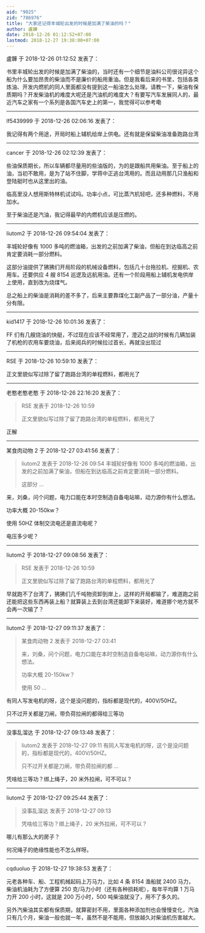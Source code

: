 ```yaml
---
aid: "9025"
zid: "786976"
title: "大家还记得丰城轮出发的时候是加满了柴油的吗？"
author: 盧韡
date: 2018-12-26 01:12:52+07:00
lastmod: 2018-12-27 19:38:00+07:00
---
```


盧韡 于 2018-12-26 01:12:52 发表了：

书里丰城轮出发的时候是加满了柴油的，当时还有一个细节是油料公司很诧异这个船为什么要加昂贵的柴油而不是廉价的船用重油。但是我看后来的书里，包括各类炼油、开发内燃机的同人里面都没有提到这一船油怎么处理。请教一下，柴油有保质期吗？开发柴油机的难度大呢还是汽油机的难度大？有要写汽车发展同人的，最近汽车之家有一个系列是各国汽车史上的第一，我觉得可以参考嘞

---

lf5439999 于 2018-12-26 02:06:16 发表了：

我记得有两个用途，开局时船上辅机给岸上供电。还有就是保留柴油准备跑路台湾

---

cancer 于 2018-12-26 02:12:39 发表了：

些油保质期长，所以车辆都尽量用的些油版的，为的是跟船共用柴油。至于船上的油，当初不敢用，是为了站不住脚，学蒋中正逃台湾用的。而且动用那几只渔船和登陆艇时也从这里出的油。

临高里没人想用斯特林机试试吗。功率小点，可比蒸汽机轻吧，还多种燃料，不用加水。

至于柴油还是汽油，我记得最早的内燃机应该是压燃的。

---

liutom2 于 2018-12-26 09:54:04 发表了：

丰城轮好像有 1000 多吨的燃油箱，出发的之前加满了柴油，但船在到达临高之前肯定要消耗一部分燃料。

这部分油提供了狒狒们开局阶段的机械设备燃料，包括几十台拖拉机、挖掘机、农用车。还要供应 4 艘 8154 巡逻及远航用油。还有一个阶段用船上辅机发电供岸上使用，直到改为烧煤气。

总之船上的柴油是消耗的差不多了，后来主要靠煤化工副产品了一部分油，产量十分有限。

---

kid1417 于 2018-12-26 10:01:36 发表了：

FF 们有几艘烧油的快艇，不过现在应该不经常用了，澄迈之战的时候有几辆加装了机枪的农用车要烧油，后来阅兵的时候拉过首长，再就没出现过

---

RSE 于 2018-12-26 10:59:10 发表了：

正文里貌似写过除了留了跑路台湾的单程燃料，都用光了

---

老憨老憨老憨 于 2018-12-26 22:16:20 发表了：

> RSE 发表于 2018-12-26 10:59
>
> 正文里貌似写过除了留了跑路台湾的单程燃料，都用光了

正解

---

某食肉动物 2 于 2018-12-27 03:41:56 发表了：

> liutom2 发表于 2018-12-26 09:54 丰城轮好像有 1000 多吨的燃油箱，出发的之前加满了柴油，但船在到达临高之前肯定要消耗一部分燃料。
>
> 这部分 ...

来，刘桑，问个问题，电力口能在本时空制造自备电站嘛，动力源你有什么想法。

功率大概 20-150kw？

使用 50HZ 体制交流电还是直流电呢？

电压多少呢？

---

liutom2 于 2018-12-27 09:08:56 发表了：

> RSE 发表于 2018-12-26 10:59
>
> 正文里貌似写过除了留了跑路台湾的单程燃料，都用光了

早就跑不了台湾了，狒狒们几千吨物资卸到岸上，这样的开局都输了，难道跑之前还能把这些东西再装上船？就算装上去到台湾还能卸下来装好，难道挪个地方就不会再一次输了？

---

liutom2 于 2018-12-27 09:11:37 发表了：

> 某食肉动物 2 发表于 2018-12-27 03:41
>
> 来，刘桑，问个问题，电力口能在本时空制造自备电站嘛，动力源你有什么想法。
>
> 功率大概 20-150kw？
>
> 使用 50 ...

有同人写发电机的呀，这个是没问题的，指标都是现代的，400V/50HZ。

只不过开关都是刀闸，带负荷拉闸的都得给三等功

---

没事乱溜达 于 2018-12-27 09:13:48 发表了：

> liutom2 发表于 2018-12-27 09:11 有同人写发电机的呀，这个是没问题的，指标都是现代的，400V/50HZ。
>
> 只不过开关都是刀闸，带负荷拉闸的都 ...

凭啥给三等功？绑上绳子，20 米外拉闸，可不可以？

---

liutom2 于 2018-12-27 09:25:44 发表了：

> 没事乱溜达 发表于 2018-12-27 09:13
>
> 凭啥给三等功？绑上绳子，20 米外拉闸，可不可以？

哪儿有那么大的房子？

何况绳子的绝缘性能也不怎么样呀。

---

cqduoluo 于 2018-12-27 19:38:53 发表了：

元老各种车、船、工程机械起码上万马力，比如 4 条 8154 渔船就 2400 马力，柴油机油耗为了方便算 250 克/马力小时（还有各种损耗呢），每年平均算 1 万马力开 200 小时，这就是 200 万小时，500 吨柴油就没了，用不了多久的。

另外汽柴油其实都有保质期，就算密封不用，里面各种添加剂也会慢慢变化，汽油只有几个月，柴油一般也就一年，虽然不是不能用，但放越久对柴油机伤害越大。

---
